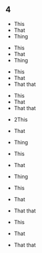 ## 4

- This
- That
- Thing
<!-- --> 

- This
- That
- Thing
<!-- --> 

* This
* That
* That that
<!-- --> 

* This
* That
* That that

- 2This
- That
- Thing

- This
- That
- Thing

* This
* That
* That that

* This
* That
* That that

